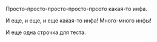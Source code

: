 Просто-просто-просто-просто-прсото какая-то инфа.

И еще, и еще, и еще какая-то инфа! Много-много инфы!

И еще одна строчка для теста.
